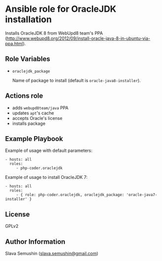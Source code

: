 Ansible role for OracleJDK installation
=======================================

Installs OracleJDK 8 from WebUpd8 team's PPA (http://www.webupd8.org/2012/09/install-oracle-java-8-in-ubuntu-via-ppa.html).

Role Variables
--------------

* `oraclejdk_package`

  Name of package to install (default is `oracle-java8-installer`).

Actions role
------------

* adds `webupd8team/java` PPA
* updates `apt`'s cache
* accepts Oracle's license
* installs package

Example Playbook
----------------

Example of usage with default parameters:

    - hosts: all
      roles:
         - php-coder.oraclejdk

Example of usage to install OracleJDK 7:

    - hosts: all
      roles:
         - { role: php-coder.oraclejdk, oraclejdk_package: 'oracle-java7-installer' }

License
-------

GPLv2

Author Information
------------------

Slava Semushin (slava.semushin@gmail.com)

